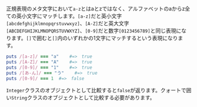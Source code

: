 正規表現のメタ文字において`a-z`とはaとzではなく、アルファベットのaからz全ての英小文字にマッチします。`[a-z]`だと英小文字`[abcdefghijklmnopqrstuvwxyz]`、`[A-Z]`だと英大文字`[ABCDEFGHIJKLMNOPQRSTUVWXYZ]`、`[0-9]`だと数字`[0123456789]`と同じ表現になります。`[]`で囲むと`[]`内のいずれかの1文字にマッチするという表現になります。
```Ruby
puts /[a-z]/ === "a"	#=>　true
puts /[A-Z]/ === "A"	#=>　true
puts /[0-9]/ === "1"	#=>　true
puts /[あ-ん]/ === "う"	#=>　true
puts /[0-9]/ === 1	#=>　false
```
`Integer`クラスのオブジェクトとして比較すると`false`が返ります。クォートで囲い`String`クラスのオブジェクトとして比較する必要があります。
